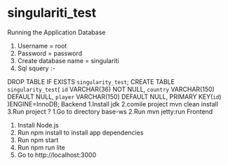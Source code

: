 # singulariti_test

Running the Application 
 Database
1. Username = root
2. Password = password
3. Create database name = singulariti
4. Sql squery :-

DROP TABLE IF EXISTS `singularity_test`;
CREATE TABLE `singularity_test`(
  `id` VARCHAR(36) NOT NULL,
  `country` VARCHAR(150) DEFAULT NULL,
  `player` VARCHAR(150) DEFAULT NULL,
   PRIMARY KEY(`id`)
)ENGINE=InnoDB;
Backend
   1.Install jdk 
   2.comile project mvn clean install
   3.Run project ?
           1.Go to directory base-ws
           2.Run mvn jetty:run 
 Frontend
1. Install Node.js
2. Run npm install to install app dependencies
3. Run npm start 
4. Run npm run lite
5. Go to http://localhost:3000
